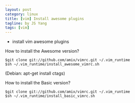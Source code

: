 ```yaml
---
layout: post
category: linux
title: [vim] Install awesome plugins
tagline: by JS Yang
tags: [vim]
---
```


* install vim awesome plugins

How to install the Awesome version?

```
$git clone git://github.com/amix/vimrc.git ~/.vim_runtime
$sh ~/.vim_runtime/install_awesome_vimrc.sh
```

(Debian: apt-get install ctags)

How to install the Basic version?


```
$git clone git://github.com/amix/vimrc.git ~/.vim_runtime
$sh ~/.vim_runtime/install_basic_vimrc.sh
```
